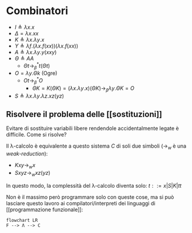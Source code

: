 # Combinatori

- $I≜λx.x$
- $Δ=λx.xx$
- $K≜λx.λy.x$
- $Y ≜ λf.(λx.f(xx))(λx.f(xx))$
- $A≜λx.λy.y(xxy)$
- $Θ≜AA$
	- $Θt→_β^*t(Θt)$
- $O=λy.Θk$ (Ogre)
	- $Ot→_β^* O$
		- $ΘK=K(ΘK)=(λx.λy.x)(ΘK)→_β λy.ΘK=O$
- $S≜λx.λy.λz.xz(yz)$

## Risolvere il problema delle [[sostituzioni]]

Evitare di sostituire variabili libere rendendole accidentalmente legate è difficile. Come si risolve?

Il λ-calcolo è equivalente a questo sistema $C$ di soli due simboli ($→_w$ è una *weak-reduction*):

- $Kxy→_w x$
- $Sxyz →_w xz(yz)$

In questo modo, la complessità del λ-calcolo diventa solo: $t::=x|S|K|tt$

Non è il massimo però programmare solo con queste cose, ma si può lasciare questo lavoro ai compilatori/interpreti dei linguaggi di [[programmazione funzionale]]:

```mermaid
flowchart LR
F --> Λ --> C
```
